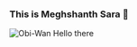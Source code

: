 ### This is Meghshanth Sara 👋
![Obi-Wan Hello there](https://github.com/user-attachments/assets/8ec44907-3658-4c86-bf17-98e5c01799d9)

<!--
**Meghshanth/Meghshanth** is a ✨ _special_ ✨ repository because its `README.md` (this file) appears on your GitHub profile.

Here are some ideas to get you started:

- 🔭 I’m currently working on ...
- 🌱 I’m currently learning ...
- 👯 I’m looking to collaborate on ...
- 🤔 I’m looking for help with ...
- 💬 Ask me about ...
- 📫 How to reach me: ...
- 😄 Pronouns: ...
- ⚡ Fun fact: ...
-->
